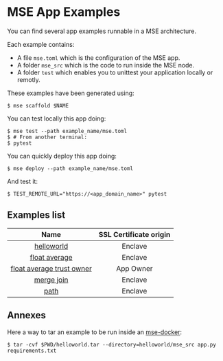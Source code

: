 # MSE App Examples

You can find several app examples runnable in a MSE architecture.

Each example contains:
- A file `mse.toml` which is the configuration of the MSE app.
- A folder `mse_src` which is the code to run inside the MSE node.
- A folder `test` which enables you to unittest your application locally or remotly.

These examples have been generated using:

```console
$ mse scaffold $NAME
```

You can test locally this app doing:

```console
$ mse test --path example_name/mse.toml
$ # From another terminal:
$ pytest
```

You can quickly deploy this app doing:

```console
$ mse deploy --path example_name/mse.toml
```

And test it:

```console
$ TEST_REMOTE_URL="https://<app_domain_name>" pytest
```

## Examples list

|                               Name                               | SSL Certificate origin |
| :--------------------------------------------------------------: | :--------------------: |
|                [helloworld](helloworld/README.md)                |        Enclave         |
|             [float average](float_average/README.md)             |        Enclave         |
| [float average trust owner](float_average_trust_owner/README.md) |       App Owner        |
|                [merge join](merge_join/README.md)                |        Enclave         |
|                      [path](path/README.md)                      |        Enclave         |

## Annexes

Here a way to tar an example to be run inside an [mse-docker](https://github.com/Cosmian/mse-docker-base):

```console
$ tar -cvf $PWD/helloworld.tar --directory=helloworld/mse_src app.py requirements.txt
```
